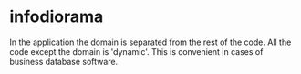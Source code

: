 # infodiorama
In the application the domain is separated from the rest of the code. All the code except the domain is 'dynamic'.
This is convenient in cases of business database software.
